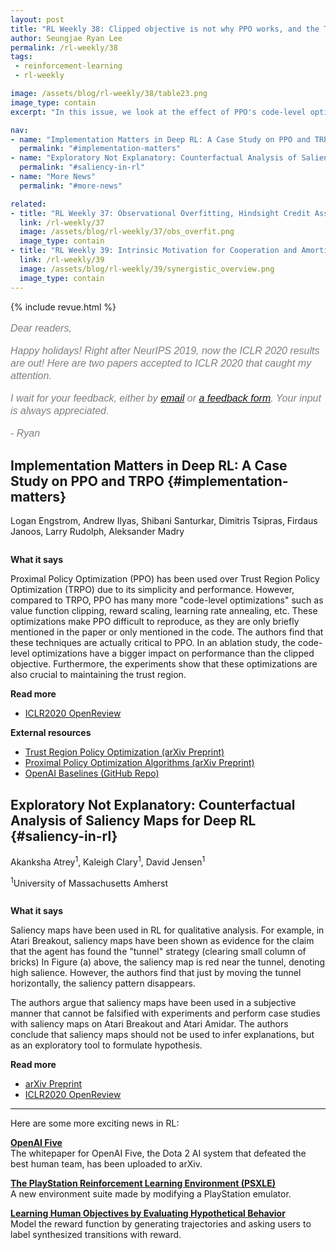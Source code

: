 ```yaml
---
layout: post
title: "RL Weekly 38: Clipped objective is not why PPO works, and the Trap of Saliency maps"
author: Seungjae Ryan Lee
permalink: /rl-weekly/38
tags:
 - reinforcement-learning
 - rl-weekly

image: /assets/blog/rl-weekly/38/table23.png
image_type: contain
excerpt: "In this issue, we look at the effect of PPO's code-level optimizations and the study of saliency maps in RL."

nav:
- name: "Implementation Matters in Deep RL: A Case Study on PPO and TRPO"
  permalink: "#implementation-matters"
- name: "Exploratory Not Explanatory: Counterfactual Analysis of Saliency Maps for Deep RL"
  permalink: "#saliency-in-rl"
- name: "More News"
  permalink: "#more-news"

related:
- title: "RL Weekly 37: Observational Overfitting, Hindsight Credit Assignment, and Procedurally Generated Environment Suite"
  link: /rl-weekly/37
  image: /assets/blog/rl-weekly/37/obs_overfit.png
  image_type: contain
- title: "RL Weekly 39: Intrinsic Motivation for Cooperation and Amortized Q-Learning"
  link: /rl-weekly/39
  image: /assets/blog/rl-weekly/39/synergistic_overview.png
  image_type: contain
---
```



{% include revue.html %}

<style>
.letter, .letter p {
  color: gray;
  font-family: "Helvetica", "Arial", sans-serif;
  font-size: 16px;
  font-style: italic;
  font-weight: 400;
  line-height: 20px;
}
.letter a {
  font-family: "Helvetica", "Arial", sans-serif;
  font-size: 16px;
  font-style: italic;
  font-weight: 400;
  line-height: 20px;
}
</style>

<div class="letter">
<p>
Dear readers,
</p>
<p>
Happy holidays! Right after NeurIPS 2019, now the ICLR 2020 results are out! Here are two papers accepted to ICLR 2020 that caught my attention.
</p>
<p>
I wait for your feedback, either by <a href="mailto:seungjaeryanlee@gmail.com">email</a> or <a href="https://forms.gle/yZiHUXbtph8msVHn9">a feedback form</a>. Your input is always appreciated.
</p>
<p>
- Ryan
</p>
</div>



## Implementation Matters in Deep RL: A Case Study on PPO and TRPO {#implementation-matters}

<p class="authors" style="font-size: 1em">
Logan Engstrom, Andrew Ilyas, Shibani Santurkar, Dimitris Tsipras, Firdaus Janoos, Larry Rudolph, Aleksander Madry
<!-- Author<sup>1</sup>, -->
</p>
<!-- <p class="authors__institutions" style="font-size: 1em">
    <sup>1</sup>Group
</p> -->

<div class="w50">
  <img src="{{ absolute_url }}/assets/blog/rl-weekly/38/definition.png" alt="">
</div>

<div class="w60">
  <img src="{{ absolute_url }}/assets/blog/rl-weekly/38/table23.png" alt="">
</div>

**What it says**

Proximal Policy Optimization (PPO) has been used over Trust Region Policy Optimization (TRPO) due to its simplicity and performance. However, compared to TRPO, PPO has many more "code-level optimizations" such as value function clipping, reward scaling, learning rate annealing, etc. These optimizations make PPO difficult to reproduce, as they are only briefly mentioned in the paper or only mentioned in the code. The authors find that these techniques are actually critical to PPO. In an ablation study, the code-level optimizations have a bigger impact on performance than the clipped objective. Furthermore, the experiments show that these optimizations are also crucial to maintaining the trust region.

**Read more**

- [ICLR2020 OpenReview](https://openreview.net/forum?id=r1etN1rtPB)

**External resources**

- [Trust Region Policy Optimization (arXiv Preprint)](https://arxiv.org/abs/1502.05477)
- [Proximal Policy Optimization Algorithms (arXiv Preprint)](https://arxiv.org/abs/1707.06347)
- [OpenAI Baselines (GitHub Repo)](https://github.com/openai/baselines)






## Exploratory Not Explanatory: Counterfactual Analysis of Saliency Maps for Deep RL {#saliency-in-rl}

<p class="authors" style="font-size: 1em">
Akanksha Atrey<sup>1</sup>,
Kaleigh Clary<sup>1</sup>,
David Jensen<sup>1</sup>
</p>
<p class="authors__institutions" style="font-size: 1em">
    <sup>1</sup>University of Massachusetts Amherst
</p>

<div class="w80">
  <img src="{{ absolute_url }}/assets/blog/rl-weekly/38/saliency-in-rl.png" alt="">
</div>

**What it says**

Saliency maps have been used in RL for qualitative analysis. For example, in Atari Breakout, saliency maps have been shown as evidence for the claim that the agent has found the "tunnel" strategy (clearing small column of bricks) In Figure (a) above, the saliency map is red near the tunnel, denoting high salience. However, the authors find that just by moving the tunnel horizontally, the saliency pattern disappears.

The authors argue that saliency maps have been used in a subjective manner that cannot be falsified with experiments and perform case studies with saliency maps on Atari Breakout and Atari Amidar. The authors conclude that saliency maps should not be used to infer explanations, but as an exploratory tool to formulate hypothesis.

**Read more**

- [arXiv Preprint](https://arxiv.org/abs/1912.05743)
- [ICLR2020 OpenReview](https://openreview.net/forum?id=rkl3m1BFDB)













------

<div id="more-news"></div>

Here are some more exciting news in RL:

[**OpenAI Five**](https://openai.com/projects/five/)
<br/>
The whitepaper for OpenAI Five, the Dota 2 AI system that defeated the best human team, has been uploaded to arXiv.

[**The PlayStation Reinforcement Learning Environment (PSXLE)**](https://arxiv.org/abs/1912.06101)
<br/>
A new environment suite made by modifying a PlayStation emulator.

[**Learning Human Objectives by Evaluating Hypothetical Behavior**](https://arxiv.org/abs/1912.05652)
<br/>
Model the reward function by generating trajectories and asking users to label synthesized transitions with reward.

<!-- Here are also some applications of RL applied to:
- [Heating Systems](https://arxiv.org/abs/1912.05313)
- [Coded Caching](https://arxiv.org/abs/1912.04321)
- [Traffic Coordination in Intersections](https://arxiv.org/abs/1912.03851)
- [Job Scheduling](https://arxiv.org/abs/1912.05160)
- [Symbolic Regression](https://arxiv.org/abs/1912.04871)
- [Limit Order Book in Stock Market](https://arxiv.org/abs/1912.04242)
- [Readability Assessment](https://arxiv.org/abs/1912.05957)
- [Pedestrian Path Planning](https://arxiv.org/abs/1912.02945) -->

<!-- [**TODO**](todo)
<br/>
TODO -->

